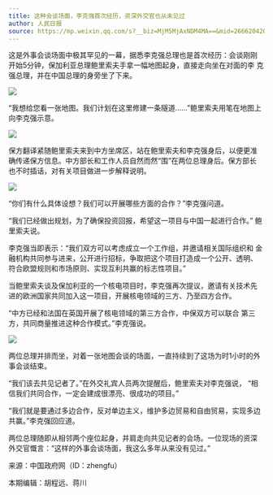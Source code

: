 ```yaml
---
title: 这种会谈场面，李克强首次经历，资深外交官也从未见过
author: 人民日报
source: https://mp.weixin.qq.com/s?__biz=MjM5MjAxNDM4MA==&mid=2666204207&idx=1&sn=845e28b4ac6f688b6bf58ebedba6a055&chksm=bdb3656c8ac4ec7a0464806a8a3951201a7a2fe4bc2b8cfd4a96b12fdd6952766287037c7403&mpshare=1&scene=1&srcid=0707rumbZ4HT8VHwv15HEtuh&pass_ticket=msWvET8tFbfl49UtnkJXjKlFxOnFcWPhfquQ2OcAFmu4UzZWPQI3X45CAgZk7z%2Ft#rd
---
```


这是外事会谈场面中极其罕见的一幕，据悉李克强总理也是首次经历：会谈刚刚
开始5分钟，保加利亚总理鲍里索夫手拿一幅地图起身，直接走向坐在对面的李
克强总理，并在中国总理的身旁坐了下来。

![](https://mmbiz.qpic.cn/mmbiz_jpg/k5d4lfEvkExsx8cr4ia364D9qjBeJcqPx4Aj8DhBse1h95tjj6miaEhrvgdr6wgnAiblQ5m5rItDzplo3jEQHQ61w/640?wx_fmt=jpeg&wxfrom=5&wx_lazy=1)

“我想给您看一张地图。我们计划在这里修建一条隧道……”鲍里索夫用笔在地图上
向李克强示意。

![](https://mmbiz.qpic.cn/mmbiz_jpg/k5d4lfEvkExsx8cr4ia364D9qjBeJcqPxNwkjL12y5SuRB0mx2UAma6YiaeeHFUWaC25MhmyAXMSN6fVvptcgSpg/640?wx_fmt=jpeg&wxfrom=5&wx_lazy=1)

保方翻译紧随鲍里索夫来到中方坐席区，站在鲍里索夫和李克强身后，以便更准
确传递保方信息。中方部长和工作人员自然而然“围”在两位总理身后。保方部长
也不时插话，对有关项目做进一步解释说明。

![](https://mmbiz.qpic.cn/mmbiz_jpg/k5d4lfEvkExsx8cr4ia364D9qjBeJcqPxmKRENvaFXW2Ee8h3fW0TpJ4xicukhSaZPRZcQgeIKSAbicskT9cmDmCQ/640?wx_fmt=jpeg&wxfrom=5&wx_lazy=1)

“你们有什么具体设想？我们可以开展哪些方面的合作？”李克强问道。

“我们已经做出规划，为了确保投资回报，希望这一项目与中国一起进行合作。”
鲍里索夫说。

李克强当即表示：“我们双方可以考虑成立一个工作组，并邀请相关国际组织和
金融机构共同参与进来，公开进行招标，争取把这个项目打造成一个公开、透明、
符合欧盟规则和市场原则、实现互利共赢的标志性项目。”

当鲍里索夫谈及保加利亚的一个核电项目时，李克强再次提议，邀请有关技术先
进的欧洲国家共同加入这一项目，开展核电领域的三方、乃至四方合作。

“中方已经和法国在英国开展了核电领域的第三方合作，中保双方可以联合
第三方，共同商量推进这种合作模式。”李克强说。

![](https://mmbiz.qpic.cn/mmbiz_jpg/k5d4lfEvkExsx8cr4ia364D9qjBeJcqPxjBp2k5Viax9euI9pbwKhGPwLsTvHGGnuNRStZRKMHN9siajggleqIWXg/640?wx_fmt=jpeg&wxfrom=5&wx_lazy=1)

两位总理并排而坐，对着一张地图会谈的场面，一直持续到了这场为时1小时的外事会谈结束。

“我们该去共见记者了。”在外交礼宾人员两次提醒后，鲍里索夫对李克强说，
“相信我们共同合作，一定会建成很漂亮、很成功的项目。”

“我们就是要通过多边合作，反对单边主义，维护多边贸易和自由贸易，实现多边共赢。”李克强回应道。

两位总理随即从相邻两个座位起身，并肩走向共见记者的会场。一位现场的资深
外交官慨言：“这样的外事会谈场面，我这么多年从来没有见过。”

来源：中国政府网（ID：zhengfu）

本期编辑：胡程远、蒋川
